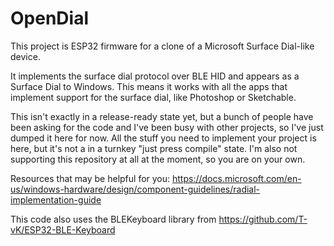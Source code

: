 # OpenDial

This project is ESP32 firmware for a clone of a Microsoft Surface Dial-like device. 

It implements the surface dial protocol over BLE HID and appears as a Surface Dial to Windows. This means it works with all the apps that implement support for the surface dial, like Photoshop or Sketchable.

This isn't exactly in a release-ready state yet, but a bunch of people have been asking for the code and I've been busy with other projects, so I've just dumped it here for now. All the stuff you need to implement your project is here, but it's not a in a turnkey "just press compile" state. I'm also not supporting this repository at all at the moment, so you are on your own.

Resources that may be helpful for you:
https://docs.microsoft.com/en-us/windows-hardware/design/component-guidelines/radial-implementation-guide

This code also uses the BLEKeyboard library from https://github.com/T-vK/ESP32-BLE-Keyboard
